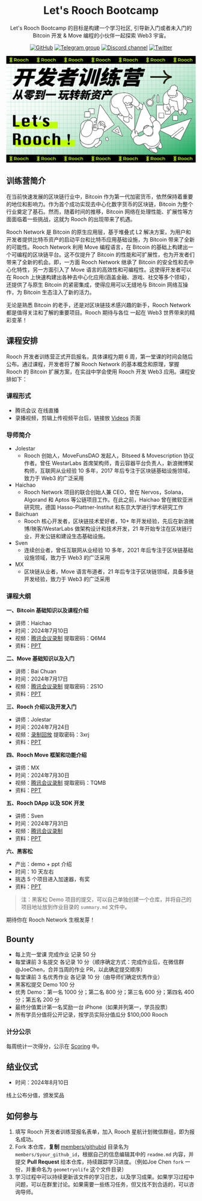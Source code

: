 <div align="center">
  <h1>Let's Rooch Bootcamp</h1>

 <p>Let's Rooch Bootcamp 的目标是构建一个学习社区, 引导新入门或者未入门的 Bitcoin 开发 & Move 编程的小伙伴一起探索 Web3 宇宙。</p>

 <p>
    <a href="https://github.com/rooch-network"><img src="https://badgen.net/badge/icon/github?icon=github&label" alt="GitHub" /></a>
    <a href="https://t.me/roochnetwork"><img src="https://badgen.net/badge/icon/telegram?icon=telegram&label" alt="Telegram group" /></a>
    <a href="https://discord.com/invite/rooch"><img src="https://badgen.net/badge/icon/discord?icon=discord&label" alt="Discord channel" /></a>
    <a href="https://x.com/RoochNetwork"><img src="https://badgen.net/badge/icon/twitter?icon=twitter&label" alt="Twitter" /></a>
  </p>

</div>

[![](./imgs/lets-rooch-zh.png)](https://rooch.network/)

## 训练营简介

在当前快速发展的区块链行业中，Bitcoin 作为第一代加密货币，依然保持着重要的地位和影响力。作为首个成功实现去中心化数字货币的区块链，Bitcoin 为整个行业奠定了基石。然而，随着时间的推移，Bitcoin 网络在处理性能、扩展性等方面面临着一些挑战，这就为 Rooch 的出现带来了机遇。

Rooch Network 是 Bitcoin 的原生应用层，基于堆叠式 L2 解决方案，为用户和开发者提供比特币资产的启动平台和比特币应用基础设施，为 Bitcoin 带来了全新的可能性。Rooch Network 利用 Move 编程语言，在 Bitcoin 的基础上构建出一个可编程的区块链平台。这不仅提升了 Bitcoin 的性能和可扩展性，也为开发者们带来了全新的机会。即，一方面 Rooch Network 继承了 Bitcoin 的安全性和去中心化特性，另一方面引入了 Move 语言的高效性和可编程性。这使得开发者可以在 Rooch 上快速构建出各种去中心化应用(涵盖金融、游戏、社交等多个领域），还提供了与原生 Bitcoin 的紧密集成，使得应用可以无缝地与 Bitcoin 网络互操作，为 Bitcoin 生态注入了新的活力。

无论是熟悉 Bitcoin 的老手，还是对区块链技术感兴趣的新手，Rooch Network 都是值得关注和了解的重要项目。Rooch 期待与各位 一起在 Web3 世界带来的精彩变革！

## 课程安排

Rooch 开发者训练营正式开启报名，具体课程为期 6 周，第一堂课的时间会随后公布。通过课程，开发者将了解 Rooch Network 的基本概念和原理，掌握 Rooch 的 Bitcoin 扩展方案，在实战中学会使用 Rooch 开发 Web3 应用。课程安排如下：

### 课程形式

- 腾讯会议 在线直播
- 录播视频，剪辑上传视频平台后，链接放 [Videos](./videos.md) 页面

### 导师简介

- Jolestar
  - Rooch 创始人，MoveFunsDAO 发起人，Bitseed & Movescription 协议作者。曾任 WestarLabs 首席架构师，青云容器平台负责人，新浪微博架构师，互联网从业经验 10 多年，2017 年后专注于区块链基础设施领域，致力于 Web3 的广泛采用
- Haichao
  - Rooch Network 项目的联合创始人兼 CEO，曾在 Nervos，Solana，Algorand 和 Aptos 等公链项目工作。在此之前，Haichao 曾在微软亚洲研究院，德国 Hasso-Plattner-Institut 和东京大学进行学术研究工作
- Baichuan
  - Rooch 核心开发者，区块链技术爱好者，10+ 年开发经验，先后在新浪微博/映客/WestarLabs 做架构设计和技术开发，21 年开始专注在区块链行业，开发公链和建设生态基础设施。
- Sven
  - 连续创业者，曾任互联网从业经验 10 多年，2021 年后专注于区块链基础设施领域，致力于 Web3 的广泛采用
- MX
  - 区块链从业者，Move 语言布道者，21 年后专注于区块链领域，具备多链开发经验，致力于 Web3 的广泛采用

### 课程大纲

**一、Bitcoin 基础知识以及课程介绍**

- 讲师：Haichao
- 时间：2024年7月10日
- 视频：[腾讯会议录制](https://meeting.tencent.com/user-center/shared-record-info?id=8ed2b5d7-53ae-4413-abd8-a1fc90ea8d6a&from=3&record_type=2) 提取密码：Q6M4
- 资料：[PPT](https://docs.google.com/presentation/d/1IGCnAhAFjoI_Nk5CzTIAjN0CgDYhaUqW1mYXvlvsgS8/edit?usp=sharing)

**二、Move 基础知识以及入门**

- 讲师：Bai Chuan
- 时间：2024年7月17日
- 视频：[腾讯会议录制](https://meeting.tencent.com/v2/cloud-record/share?id=d17e2e11-a36c-481e-98bf-a5f6b73c8ddd&from=3&is-single=false&record_type=2) 提取密码：2S1O
- 资料：[PPT](https://docs.google.com/presentation/d/1LQCSmpEArqkcYcXU3C4P-n-6DK-LLsHBaWMluMksCGg)

**三、Rooch 介绍以及开发入门**

- 讲师：Jolestar
- 时间：2024年7月24日
- 视频：[录制回放](https://pan.baidu.com/s/1AHkNWAcwOYQlGxwrNIW8jg?pwd=3xrj) 提取密码：3xrj
- 资料：[PPT](https://docs.google.com/presentation/d/1aGiUgWjro61lZtHycXPUNgmBckQ9PAtv3_ApE96CLXc/edit?usp=sharing)

**四、Rooch Move 框架和功能介绍**

- 讲师：MX
- 时间：2024年7月30日
- 视频：[腾讯会议录制](https://meeting.tencent.com/v2/cloud-record/share?id=bccd5603-dcf8-4ff7-8174-02d686325bf8&from=3&record_type=2) 提取密码：TQMB
- 资料：[PPT](https://docs.google.com/presentation/d/120EXVamRC3WLs_1KIagat1A5GvvL3X8uUJKOmmM85z8/edit?usp=sharing)

**五、Rooch DApp 以及 SDK 开发**

- 讲师：Sven
- 时间：2024年7月31日
- 视频：[腾讯会议录制](https://meeting.tencent.com/v2/cloud-record/share?id=be0326b5-bf14-4c5c-a4b5-aa6e1ea4dfa5&from=3&record_type=2)
- 资料：[PPT](https://docs.google.com/presentation/d/120EXVamRC3WLs_1KIagat1A5GvvL3X8uUJKOmmM85z8/edit?usp=sharing)

**六、黑客松**

- 产出：demo + ppt 介绍
- 时间：10 天左右
- 挑选 5 个项目进入加速器，有奖
- 资料：[PPT](https://docs.google.com/presentation/d/1WbR1HecfkxBI_0N0jPuivYREM6GVqFgFE2SGRkAsGMg/edit?usp=sharing)

> 注：黑客松 Demo 项目的提交，可以自己单独创建一个仓库，并将自己的项目地址放到作业目录的 `summary.md` 文件中。

期待你在 Rooch Network 生根发芽！

## Bounty

- 每上完一堂课 完成作业 记录 50 分
- 每堂课前 3 名提交 各记录 10 分（顺序确定方式：完成作业后，在微信群 @JoeChen，合并当周的作业 PR，以此确定提交顺序）
- 每堂课前 3 名优秀作业 各记录 10 分（由导师们确定优秀作业）
- 黑客松提交 Demo 100 分
- 优秀 Demo：第一名 1000 分；第二名 800 分；第三名 600 分；第四名 400 分；第五名 200 分
- 最终分值累计第一名奖励一台 iPhone（如果并列第一，学员投票）
- 所有学员分值将公开记录，按学员实际分值瓜分 $100,000 Rooch

### 计分公示

每周统计一次得分，公示在 [Scoring](./scoring.md) 中。

## 结业仪式

- 时间：2024年8月10日

线上公布分值，颁发奖品

## 如何参与

1. 填写 Rooch 开发者训练营报名表单，加入 Rooch 星航计划微信群组，即为报名成功。
2. Fork 本仓库，**复制** [members/githubid](./members/githubid) 目录名为 `members/$your_github_id`，根据自己的信息编辑其中的 `readme.md` 内容，并提交 **Pull Request** 给本仓库，持续跟踪学习进度。（例如Joe Chen `fork` 一份，并重命名为 `geometryolife` 这个文件目录）
3. 学习过程中可以持续更新该文件的学习日志，以及学习成果。如果学习过程中问题，可以在群里讨论。如果需要一些练习任务，但又找不到合适的，可以咨询导师。
